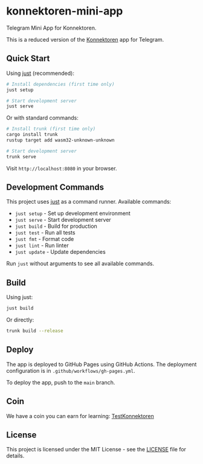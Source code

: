 # konnektoren-mini-app
Telegram Mini App for Konnektoren.

This is a reduced version of the [Konnektoren](https://konnektoren.help) app for Telegram.

## Quick Start

Using [just](https://github.com/casey/just) (recommended):
```bash
# Install dependencies (first time only)
just setup

# Start development server
just serve
```

Or with standard commands:
```bash
# Install trunk (first time only)
cargo install trunk
rustup target add wasm32-unknown-unknown

# Start development server
trunk serve
```

Visit `http://localhost:8080` in your browser.

## Development Commands

This project uses [just](https://github.com/casey/just) as a command runner. Available commands:

- `just setup` - Set up development environment
- `just serve` - Start development server
- `just build` - Build for production
- `just test` - Run all tests
- `just fmt` - Format code
- `just lint` - Run linter
- `just update` - Update dependencies

Run `just` without arguments to see all available commands.

## Build

Using just:
```bash
just build
```

Or directly:
```bash
trunk build --release
```

## Deploy

The app is deployed to GitHub Pages using GitHub Actions. The deployment configuration is in `.github/workflows/gh-pages.yml`.

To deploy the app, push to the `main` branch.

## Coin

We have a coin you can earn for learning:
[TestKonnektoren](https://testnet.tonscan.org/jetton/EQCP0BHV18JPMrt0JbSUulzcL4geZ_JrGgMZmbVv8gBk2iTe)

## License

This project is licensed under the MIT License - see the [LICENSE](LICENSE) file for details.

